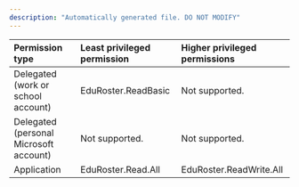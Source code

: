 ```yaml
---
description: "Automatically generated file. DO NOT MODIFY"
---
```


|Permission type|Least privileged permission|Higher privileged permissions|
|:---|:---|:---|
|Delegated (work or school account)|EduRoster.ReadBasic|Not supported.|
|Delegated (personal Microsoft account)|Not supported.|Not supported.|
|Application|EduRoster.Read.All|EduRoster.ReadWrite.All|

